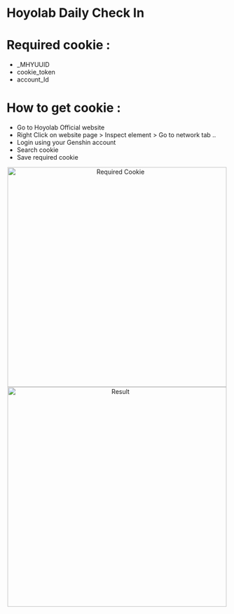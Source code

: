 # Hoyolab Daily Check In


# Required cookie :
- _MHYUUID
- cookie_token
- account_Id

# How to get cookie :
- Go to Hoyolab Official website 
- Right Click on website page > Inspect element > Go to network tab ..
- Login using your Genshin account
- Search cookie
- Save required cookie

<p align="center">
  <img src="https://github.com/dkmpostor/hoyolab-daily-checkin/blob/main/screenshit.PNG" width="500" title="Required Cookie">
  <img src="https://github.com/dkmpostor/hoyolab-daily-checkin/blob/main/result.PNG" width="500" title="Result">
</p>
